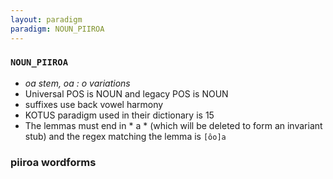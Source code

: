 ```yaml
---
layout: paradigm
paradigm: NOUN_PIIROA
---
```

### ` NOUN_PIIROA `

* _oa stem, oa : o variations_
* Universal POS is NOUN and legacy POS is NOUN
* suffixes use back vowel harmony
* KOTUS paradigm used in their dictionary is 15
* The lemmas must end in * a * (which will be deleted to form an invariant stub) and the regex matching the lemma is ` [ôo]a `

### piiroa wordforms


